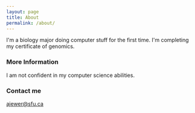 ```yaml
---
layout: page
title: About
permalink: /about/
---
```


I'm a biology major doing computer stuff for the first time. I'm completing my certificate of genomics.

### More Information
I am not confident in my computer science abilities.

### Contact me

[ajewer@sfu.ca](mailto:ajewer@sfu.ca)